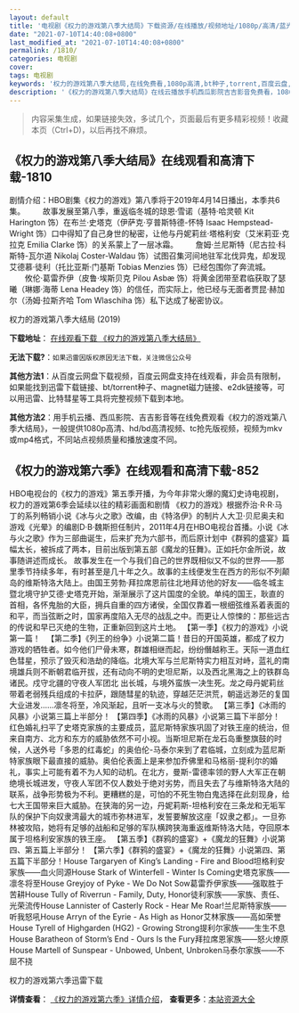 ```yaml
---
layout: default
title: '电视剧《权力的游戏第八季大结局》下载资源/在线播放/视频地址/1080p/高清/蓝光'
date: "2021-07-10T14:40:08+0800"
last_modified_at: "2021-07-10T14:40:08+0800"
permalink: /1810/
categories: 电视剧
cover:
tags: 电视剧
keywords: '权力的游戏第八季大结局,在线免费看,1080p高清,bt种子,torrent,百度云盘,magnet,磁力链,迅雷下载资源'
description: '《权力的游戏第八季大结局》在线云播放手机西瓜影院吉吉影音免费看，1080p高清bd/hd未删减完整版和tc抢先枪版，mkv/mp4格式，附带bt/torrent种子、magnet/磁力链、百度云盘、网盘资源迅雷下载链接'
---
```


>内容采集生成，如果链接失效，多试几个，页面最后有更多精彩视频！收藏本页（Ctrl+D)，以后再找不麻烦。


## 《权力的游戏第八季大结局》在线观看和高清下载-1810

剧情介绍：HBO剧集《权力的游戏》第八季将于2019年4月14日播出，本季共6集。 　　故事发展至第八季，重返临冬城的琼恩·雪诺（基特·哈灵顿 Kit Harington 饰）在布兰·史塔克（伊萨克·亨普斯特德-怀特 Isaac Hempstead-Wright 饰）口中得知了自己身世的秘密，让他与丹妮莉丝·塔格利安（艾米莉亚·克拉克 Emilia Clarke 饰）的关系蒙上了一层冰霜。 　　詹姆·兰尼斯特（尼古拉·科斯特-瓦尔道 Nikolaj Coster-Waldau 饰）试图召集河间地驻军北伐异鬼，却发现艾德慕·徒利（托比亚斯·门基斯 Tobias Menzies 饰）已经包围你了奔流城。 　　攸伦·葛雷乔伊（皮鲁·埃斯贝克 Pilou Asbæ 饰）将黄金团带至君临获取了瑟曦（琳娜·海蒂 Lena Headey 饰）的信任，而实际上，他已经与无面者贾昆·赫加尔（汤姆·拉斯齐哈 Tom Wlaschiha 饰）私下达成了秘密协议。


权力的游戏第八季大结局 (2019)

**下载地址**： [在线观看下载 《权力的游戏第八季大结局》](https://www.btbtdy.me/btdy/dy15149.html) 


**无法下载?**：`如果迅雷因版权原因无法下载，关注微信公众号 `

**其他方法1**：从百度云网盘下载视频，百度云网盘支持在线观看，非会员有限制，如果能找到迅雷下载链接、bt/torrent种子、magnet磁力链接、e2dk链接等，可以用迅雷、比特彗星等工具将完整视频下载到本地。

**其他方法2**：用手机云播、西瓜影院、吉吉影音等在线免费观看《权力的游戏第八季大结局》，一般提供1080p高清、hd/bd高清视频、tc抢先版视频，视频为mkv或mp4格式，不同站点视频质量和播放速度不同。


## 《权力的游戏第六季》在线观看和高清下载-852

HBO电视台的《权力的游戏》第五季开播，为今年非常火爆的魔幻史诗电视剧，权力的游戏第6季会延续以往的精彩画面和剧情  《权力的游戏》根据乔治·R·R·马丁的系列畅销小说《冰与火之歌》改编，由《特洛伊》的制片人大卫·贝尼奥夫和游戏《光晕》的编剧D·B·魏斯担任制片，2011年4月在HBO电视台首播。小说《冰与火之歌》作为三部曲诞生，后来扩充为六部书，而后原计划中《群鸦的盛宴》篇幅太长，被拆成了两本，目前出版到第五部《魔龙的狂舞》。正如托尔金所说，故事随讲述而成长。    故事发生在一个与我们自己的世界既相似又不似的世界——那里季节持续多年，有时甚至是几十年之久。故事的主线便发生在西方的形似不列颠岛的维斯特洛大陆上。由国王劳勃·拜拉席恩前往北地拜访他的好友——临冬城主暨北境守护艾德·史塔克开始，渐渐展示了这片国度的全貌。单纯的国王，耿直的首相，各怀鬼胎的大臣，拥兵自重的四方诸侯，全国仅靠着一根细弦维系着表面的和平，而当弦断之时，国家再度陷入无尽的战乱之中。而更让人惊悚的：那些远古的传说和早已灭绝的生物，正重新回到这片土地。   【第一季】《权力的游戏》小说第一篇！ 　【第二季】《列王的纷争》小说第二篇！昔日的开国英雄，都成了权力游戏的牺牲者。如今他们尸骨未寒，群雄相继而起，纷纷僭越称王。天际一道血红色彗星，预示了毁灭和浩劫的降临。北境大军与兰尼斯特实力相互对峙，蓝礼的南境雄兵则不断朝君临开拔，还有动向不明的史坦尼斯，以及西北黑海之上的铁群岛诸民。戍守北疆的守夜人军团北 出长城，与境外蛮族一决生死。龙之母丹妮莉丝带着老弱残兵组成的卡拉萨，跟随彗星的轨迹，穿越茫茫洪荒，朝遥远渺茫的复国大业进发……凛冬将至，冷风渐起，且听一支冰与火的赞歌。   【第三季】《冰雨的风暴》小说第三篇上半部分！   【第四季】《冰雨的风暴》小说第三篇下半部分！ 红色婚礼扫平了史塔克家族的主要成员，蓝尼斯特家族巩固了对铁王座的统治，但来自南方、北方和东方的威胁依然不可小视。当斯坦尼斯在龙石岛重整旗鼓的时候，人送外号「多恩的红毒蛇」的奥伯伦-马泰尔来到了君临城，立刻成为蓝尼斯特家族眼下最直接的威胁。奥伯伦表面上是来参加乔佛里和马格丽-提利尔的婚礼，事实上可能有着不为人知的动机。在北方，曼斯-雷德率领的野人大军正在朝绝境长城进发，守夜人军团不仅人数处于绝对劣势，而且失去了与维斯特洛大陆的联系，战争形势极为不利。更糟糕的是，可怕的不死生物白鬼选择在此刻现身，给七大王国带来巨大威胁。在狭海的另一边，丹妮莉斯-坦格利安在三条龙和无垢军队的保护下向奴隶湾最大的城市弥林进军，发誓要解放这座「奴隶之都」。一旦弥林被攻陷，她将有足够的战船和足够的军队横跨狭海重返维斯特洛大陆，夺回原本属于坦格利安家族的铁王座。   【第五季】《群鸦的盛宴》+《魔龙的狂舞》小说第四、第五篇上半部分！   【第六季】《群鸦的盛宴》+《魔龙的狂舞》小说第四、第五篇下半部分！House Targaryen of King’s Landing - Fire and Blood坦格利安家族——血火同源House Stark of Winterfell - Winter Is Coming史塔克家族——凛冬将至House Greyjoy of Pyke - We Do Not Sow葛雷乔伊家族——强取胜于苦耕House Tully of Riverrun - Family, Duty, Honor徒利家族——家族、责任、光荣流传House Lannister of Casterly Rock - Hear Me Roar!兰尼斯特家族——听我怒吼House Arryn of the Eyrie - As High as Honor艾林家族——高如荣誉House Tyrell of Highgarden (HG2) - Growing Strong提利尔家族——生生不息House Baratheon of Storm’s End - Ours Is the Fury拜拉席恩家族——怒火燎原House Martell of Sunspear - Unbowed, Unbent, Unbroken马泰尔家族——不屈不挠


权力的游戏第六季迅雷下载

**详情查看**： [《权力的游戏第六季》详情介绍](/movie/852/)， **查看更多**：[本站资源大全](/movie/t/all/)

